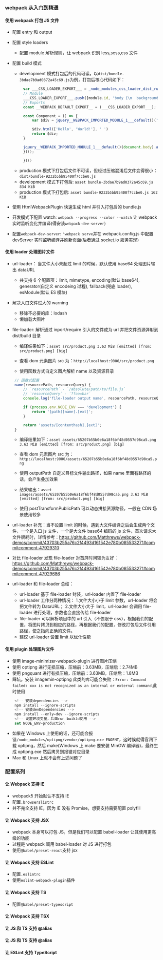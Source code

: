 ### webpack 从入门到精通

#### 使用 webpack 打包 JS 文件

- 配置 entry 和 output
- 配置 style loaders
  - 配置 module 解析规则，让 webpack 识别 less,scss,css 文件
- 配置 build 模式

  - development 模式打包后的代码可读，以`dist/bundle-3bdae7b9ad0372a45c69.js`为例，打包后核心代码如下：

  ```js
       var ___CSS_LOADER_EXPORT___ = _node_modules_css_loader_dist_runtime_api_js__WEBPACK_IMPORTED_MODULE_1___default()((_node_modules_css_loader_dist_runtime_cssWithMappingToString_js__WEBPACK_IMPORTED_MODULE_0___default()));
       // Module
       ___CSS_LOADER_EXPORT___.push([module.id, "body {\n  background: #ddd;\n  color: green;\n  display: flex;\n}\nbody div {\n  border: 1px solid red;\n}\n", "",{"version":3,"sources":["webpack://./src/index.less"],"names":[],"mappings":"AAAA;EACE,gBAAA;EACA,YAAA;EACA,aAAA;AACF;AAJA;EAMI,qBAAA;AACJ","sourcesContent":["body {\n  background: #ddd;\n  color     : green;\n  display   : flex;\n\n  div {\n    border: 1px solid red;\n  }\n}"],"sourceRoot":""}]);
       // Exports
       const __WEBPACK_DEFAULT_EXPORT__ = (___CSS_LOADER_EXPORT___);

       const Component = () => {
           var $div = jquery__WEBPACK_IMPORTED_MODULE_1___default()('<div />');

           $div.html(['Hello', 'World!'], ' ')
           return $div;
       }

       jquery__WEBPACK_IMPORTED_MODULE_1___default()(document.body).append(Component())
       })();

       })()
  ```

  - production 模式下打包后文件不可读，但经过压缩混淆后文件变得很小：`dist/bundle-9232b5bb95400f7ccbe0.js`
  - development 模式下打包后: `asset bundle-3bdae7b9ad0372a45c69.js 834 KiB`
  - production 模式下打包后: `asset bundle-9232b5bb95400f7ccbe0.js 162 KiB`

- 使用 HtmlWebpackPlugin 快速生成 html 并引入打包后的 bundle.js
- 开发模式下配置 watch: `webpack --progress --color --watch` 让 webpack 实时监听变化并编译(得安装`webpack-dev-server`)
- 配置`webpack-dev-server`: `"webpack serve`并在 webpack.config.js 中配置 devServer 实时监听编译并刷新页面(后者通过 socket.io 服务实现)

#### 使用 loader 处理图片文件

- url-loader： 当文件大小未超过 limit 的时候，默认使用 base64 处理图片输出 dataURL
  - 共支持 6 个配置项：limit, mimetype, encoding(默认 base64), generator(自定义 encodeing 过程), fallback(兜底 loader), esModule(默认 ES 模块)
- 解决入口文件过大的 warning
  - 移除不必要的库：lodash
  - 懒加载大图片
- file-loader: 解析通过 inport/require 引入的文件成为 url 并把文件资源弹射到 dist/build 目录

  - 编译结果如下：`asset src/product.png 3.63 MiB [emitted] [from: src/product.png] [big]`
  - 查看 dom 元素图片 src 为：`http://localhost:9000/src/product.png`

  - 使用函数方式自定义图片解析 name 以及资源目录

  ```js
   // 函数式配置
   name(resourcePath, resourceQuery) {
       // `resourcePath` - `/absolute/path/to/file.js`
       // `resourceQuery` - `?foo=bar`
       console.log('file-loader output name', resourcePath, resourceQuery);

       if (process.env.NODE_ENV === 'development') {
           return '[path][name].[ext]';
       }

       return 'assets/[contenthash].[ext]';
   }
  ```

  - 编译结果如下：`asset assets/65207b55b0e6a18f6bf48d0557d98ca5.png 3.63 MiB [emitted] [from: src/product.png] [big]`
  - 查看 dom 元素图片 src 为：`http://localhost:9000/assets/65207b55b0e6a18f6bf48d0557d98ca5.png`

  - 使用 outputPath 自定义目标文件输出路径，如果 name 里面有路径的话，会产生叠加效果
  - 结果输出：`asset images/assets/65207b55b0e6a18f6bf48d0557d98ca5.png 3.63 MiB [emitted] [from: src/product.png] [big]`
  - 使用 postTransformPublicPath 可以动态拼接资源路径，一般在 CDN 场景使用较多

- url-loader 补充：当不设置 limit 的时候，遇到大文件编译之后会生成两个文件，一个是入口 js 文件，一个是大文件 base64 编码的 js 文件，首次请求大文件很耗时，详情参考：https://github.com/Matthrews/webpack-demos/commit/43703b255a76c2f4493d161542e780b085533271#commitcomment-47929310
- 对比 file-loader 发现 file-loader 对首屏时间较为友好： https://github.com/Matthrews/webpack-demos/commit/43703b255a76c2f4493d161542e780b085533271#commitcomment-47929686

- url-loader 和 file-loader 总结：
  - url-loader 基于 file-loader 封装，url-loader 内置了 file-loader
  - url-loader 工作分两种情况： 1.文件大小小于 limit 参数，url-loader 将会把文件转为 DataURL； 2.文件大小大于 limit，url-loader 会调用 file-loader 进行处理，参数也会直接传给 file-loader
  - file-loader 可以解析项目中的 url 引入（不仅限于 css），根据我们的配置，将图片拷贝到相应的路径，再根据我们的配置，修改打包后文件引用路径，使之指向正确的文件。
  - 建议 url-loader 设置 limit 以优化性能

#### 使用 plugin 处理图片文件

- 使用 image-minimizer-webpack-plugin 进行图片压缩
- 使用 optipng 进行无损压缩，压缩前：3.63MB，压缩后：2.74MB
- 使用 pngquant 进行有损压缩，压缩前：3.63MB，压缩后：1.8MB
- 踩坑，安装 imagemin-optipng 此类的库可能会失败：`Error: Command failed: xxx is not recognized as an internal or external command`,此时使用
  ```js
   <!-- 安装dependencies -->
   npm install --ignore-scripts
   <!-- 安装devDependencies -->
   npm install --only=dev --ignore-scripts
   <!-- 设置环境变量，后面run buikld使用 -->
   set NODE_ENV=production
  ```
- 如果在 Windows 上使用的话，还可能会报错`/node_modules/optipng/vendor/optipng.exe ENOENT`，这时候就得官网下载 optipng，然后 make(Windows 上 make 要安装 MinGW 编译器)，最终生成 optipng.exe 然后拷贝到报错对应目录
- Mac 和 Linux 上就不会有上述问题了

### 配置系列

#### 让 Webpack 支持 IE

- webpack5 开始默认不支持 IE
- 配置`.browserslistrc`
- 并不完全支持 IE，因为 IE 没有 Promise，想要支持需要配置 polyfill

#### 让 Webpack 支持 JSX

- webpack 本身可以打包 JS，但是我们可以配置 babel-loader 让其使用更高级的功能
- 过程是 webpack 调用 babel-loader 对 JS 进行打包
- 使用`@babel/preset-react`支持 jsx

#### 让 Webpack 支持 ESLint

- 配置`.eslintrc`
- 使用`eslint-webpack-plugin`插件

#### 让 Webpack 支持 TS

- 配置`@babel/preset-typescript`

#### 让 Webpack 支持 TSX

#### 让 JS 和 TS 支持 @alias

#### 让 JS 和 TS 支持 @alias

#### 让 ESLint 支持 TypeScript

